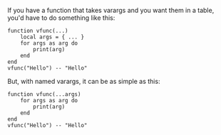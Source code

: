 If you have a function that takes varargs and you want them in a table, you'd have to do something like this:

```pluto
function vfunc(...)
	local args = { ... }
	for args as arg do
		print(arg)
	end
end
vfunc("Hello") -- "Hello"
```

But, with named varargs, it can be as simple as this:

```pluto
function vfunc(...args)
	for args as arg do
		print(arg)
	end
end
vfunc("Hello") -- "Hello"
```
